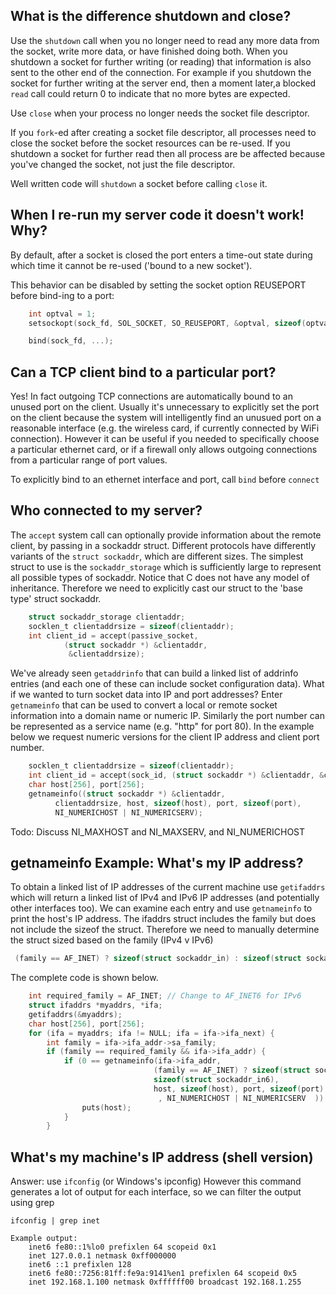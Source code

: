 ## What is the difference shutdown and close?

Use the `shutdown` call when you no longer need to read any more data from the socket, write more data, or have finished doing both.
When you shutdown a socket for further writing (or reading) that information is also sent to the other end of the connection. For example if you shutdown the socket for further writing at the server end, then a moment later,a blocked `read` call could return 0 to indicate that no more bytes are expected.

Use `close` when your process no longer needs the socket file descriptor. 

If you `fork`-ed after creating a socket file descriptor, all processes need to close the socket before the socket resources can be re-used.  If you shutdown a socket for further read then all process are be affected because you've changed the socket, not just the file descriptor.

Well written code will `shutdown` a socket before calling `close` it.

## When I re-run my server code it doesn't work! Why?

By default, after a socket is closed the port enters a time-out state during which time it cannot be re-used ('bound to a new socket').

This behavior can be disabled by setting the socket option REUSEPORT before bind-ing to a port:

```C
    int optval = 1;
    setsockopt(sock_fd, SOL_SOCKET, SO_REUSEPORT, &optval, sizeof(optval));

    bind(sock_fd, ...);
```

## Can a TCP client bind to a particular port?

Yes! In fact outgoing TCP connections are automatically bound to an unused port on the client. Usually it's unnecessary to explicitly set the port on the client because the system will intelligently find an unusued port on a reasonable interface (e.g. the wireless card, if currently connected by WiFi connection). However it can be useful if you needed to specifically choose a particular ethernet card, or if a firewall only allows outgoing connections from a particular range of port values.

To explicitly bind to an ethernet interface and port, call `bind` before `connect`

## Who connected to my server?

The `accept` system call can optionally provide information about the remote client, by passing in a sockaddr struct. Different protocols have differently variants of the  `struct sockaddr`, which are different sizes. The simplest struct to use is the `sockaddr_storage` which is sufficiently large to represent all possible types of sockaddr. Notice that C does not have any model of inheritance. Therefore we need to explicitly cast our struct to the 'base type' struct sockaddr.

```C
    struct sockaddr_storage clientaddr;
    socklen_t clientaddrsize = sizeof(clientaddr);
    int client_id = accept(passive_socket,
            (struct sockaddr *) &clientaddr,
             &clientaddrsize);
```

We've already seen `getaddrinfo` that can build a linked list of addrinfo entries (and each one of these can include socket configuration data). What if we wanted to turn socket data into IP and port addresses? Enter `getnameinfo` that can be used to convert a local or remote socket information into a domain name or numeric IP. Similarly the port number can be represented as a service name (e.g. "http" for port 80). In the example below we request numeric versions for the client IP address and client port number.

```C
    socklen_t clientaddrsize = sizeof(clientaddr);
    int client_id = accept(sock_id, (struct sockaddr *) &clientaddr, &clientaddrsize);
    char host[256], port[256];
    getnameinfo((struct sockaddr *) &clientaddr,
          clientaddrsize, host, sizeof(host), port, sizeof(port),
          NI_NUMERICHOST | NI_NUMERICSERV);
```
Todo: Discuss NI_MAXHOST and NI_MAXSERV, and NI_NUMERICHOST 

## getnameinfo Example: What's my IP address?

To obtain a linked list of IP addresses of the current machine use `getifaddrs` which will return a linked list of IPv4 and IPv6 IP addresses (and potentially other interfaces too). We can examine each entry and use `getnameinfo` to print the host's IP address.
The  ifaddrs struct includes the family but does not include the sizeof the struct. Therefore we need to manually determine the struct sized based on the family (IPv4 v IPv6)
```C
 (family == AF_INET) ? sizeof(struct sockaddr_in) : sizeof(struct sockaddr_in6)
```
The complete code is shown below.
```C
    int required_family = AF_INET; // Change to AF_INET6 for IPv6
    struct ifaddrs *myaddrs, *ifa;
    getifaddrs(&myaddrs);
    char host[256], port[256];
    for (ifa = myaddrs; ifa != NULL; ifa = ifa->ifa_next) {
        int family = ifa->ifa_addr->sa_family;
        if (family == required_family && ifa->ifa_addr) {
            if (0 == getnameinfo(ifa->ifa_addr,
                                (family == AF_INET) ? sizeof(struct sockaddr_in) :
                                sizeof(struct sockaddr_in6),
                                host, sizeof(host), port, sizeof(port)
                                 , NI_NUMERICHOST | NI_NUMERICSERV  ))
                puts(host);
            }
        }
```
## What's my machine's IP address (shell version)

Answer: use `ifconfig` (or Windows's ipconfig)
However this command generates a lot of output for each interface, so we can filter the output using grep
```
ifconfig | grep inet

Example output:
	inet6 fe80::1%lo0 prefixlen 64 scopeid 0x1 
	inet 127.0.0.1 netmask 0xff000000 
	inet6 ::1 prefixlen 128 
	inet6 fe80::7256:81ff:fe9a:9141%en1 prefixlen 64 scopeid 0x5 
	inet 192.168.1.100 netmask 0xffffff00 broadcast 192.168.1.255
```
